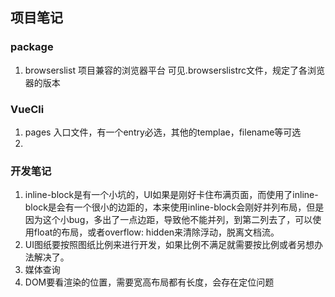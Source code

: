 ## 项目笔记

### package
1. browserslist 项目兼容的浏览器平台
  可见.browserslistrc文件，规定了各浏览器的版本


### VueCli
1. pages 入口文件，有一个entry必选，其他的templae，filename等可选
2. 


### 开发笔记
1. inline-block是有一个小坑的，UI如果是刚好卡住布满页面，而使用了inline-block是会有一个很小的边距的，本来使用inline-block会刚好并列布局，但是因为这个小bug，多出了一点边距，导致他不能并列，到第二列去了，可以使用float的布局，或者overflow: hidden来清除浮动，脱离文档流。
2. UI图纸要按照图纸比例来进行开发，如果比例不满足就需要按比例或者另想办法解决了。
3. 媒体查询
4. DOM要看渲染的位置，需要宽高布局都有长度，会存在定位问题